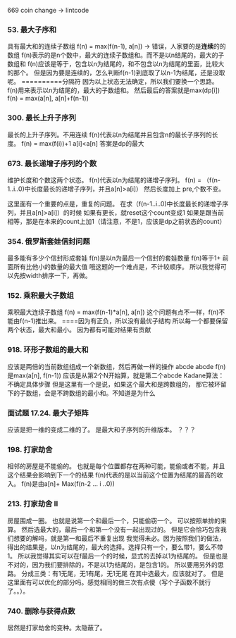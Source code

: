 669 coin change -> lintcode

### 53. 最大子序和
具有最大和的连续子数组
f(n) = max(f(n-1), a[n])  -> 错误，人家要的是**连续**的的数组
f(n)表示的是n个数中，最大的连续子数组和。而不是以n结尾的，最大的子数组和
f(n)应该是等于，包含以n为结尾的，和不包含以n为结尾的里面，比较大的那个。
但是因为要是连续的，怎么判断f(n-1)到底取了以n-1为结尾，还是没取呢。
==========分隔符
因为以上状态无法确定，所以我们要换一个思路。
f(n)用来表示以n为结尾的，最大的子数组和。
然后最后的答案就是max(dp[i])
f(n) = max(a[n], a[n]+f(n-1))


### 300. 最长上升子序列
最长的上升子序列。不用连续
f(n)代表以n为结尾并且包含n的最长子序列的长度。
f(n) = max(f(i))+1 a[i]<a[n]
答案是dp的最大


### 673. 最长递增子序列的个数
维护长度和个数这两个状态。
f(n)代表以n为结尾的递增子序列。
f(n) = 
（f(n-1..i..0)中长度最长的递增子序列，并且a[n]>a[i]）
然后长度加上 pre,个数不变。

这里面有一个重要的点是，重复的问题。
在求（f(n-1..i..0)中长度最长的递增子序列，并且a[n]>a[i]）的时候
如果有更长，就reset这个count变成1
如果是跟当前相等，那是在本来的count上加1（请注意，不是1，应该是dp之前状态的count）


### 354. 俄罗斯套娃信封问题
最多能有多少个信封形成套娃
f(n)是以n为最后一个信封的套娃数量
f(n)等于1+ 前面所有比他小的数量的最大值
哦这题的一个难点是，不计较顺序。
所以我觉得可以先按width排序一下，再做。


### 152. 乘积最大子数组
乘积最大连续子数组
f(n) = max(f(n-1)*a[n], a[n])
这个问题有点不一样，f(n)不能由f(n-1)推出来。
====因为有正负，所以没有最优子结构
所以每一个都要保留两个状态，最大和最小。
因为都有可能对结果有贡献


### 918. 环形子数组的最大和
应该是两倍的当前数组组成一个新数组，然后再做一样的操作
abcde abcde
f(n)是max(a[n], f(n-1))
应该是从第2个N开始算，就是第二个abcde
Kadane算法：不确定具体步骤
但是这里有一个是说，如果这个最大和是跨数组的，
那它被环留下的子数组，会是不跨数组的最小和。不知道是为什么

### 面试题 17.24. 最大子矩阵
应该是把一维的变成二维的了。
是最大和子序列的升维版本。
？？？


### 198. 打家劫舍
相邻的房屋是不能偷的。
也就是每个位置都存在两种可能，能偷或者不能，并且这个结果会影响到下一个的结果
f(n)代表的是以当前这个位置为结尾的最高的收入。
f(n)是由a[n]+ Max(f(n-2 ... i ..0))


### 213. 打家劫舍 II
房屋围成一圈。
也就是说第一个和最后一个，只能偷窃一个。
可以按照单排的来算。
然后选最大的，最后一个和第一个没有一起出现过的。
但是它会恰巧包含我们想要的解吗，就是第一和最后不重复出现
我觉得未必。因为按照我们的做法，得出的结果是，以n为结尾的，最大的选择。选择只有一个，要么带1，要么不带1。
所以我觉得其实可以在f最后一个的时候，显式的去掉以1为结尾的。
但是也是不对的，因为我们要排除的，不是以1为结尾的，是包含1的。
所以要用另外的思路。
分成三类：有1无尾，无1有尾，无1无尾
在其中选最大，应该就对了。
但是这里面有可以优化的部分吗。感觉相同的做三次有点傻（写个子函数不就行了。。）。


### 740. 删除与获得点数
居然是打家劫舍的变种。太隐蔽了。





























